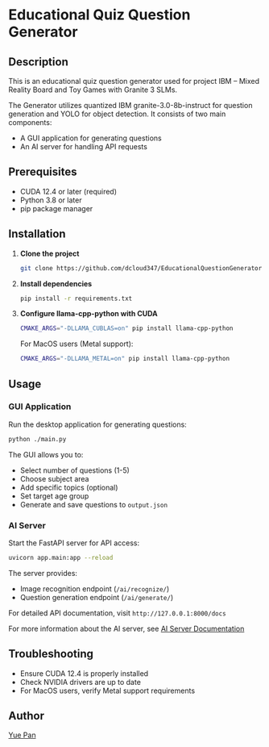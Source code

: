 # Educational Quiz Question Generator

## Description

This is an educational quiz question generator used for project IBM – Mixed Reality Board and Toy Games with Granite 3 SLMs.

The Generator utilizes quantized IBM granite-3.0-8b-instruct for question generation and YOLO for object detection. It
consists of two main components:

- A GUI application for generating questions
- An AI server for handling API requests

## Prerequisites

- CUDA 12.4 or later (required)
- Python 3.8 or later
- pip package manager

## Installation

1. **Clone the project**
   ```bash
   git clone https://github.com/dcloud347/EducationalQuestionGenerator.git
   ```

2. **Install dependencies**
   ```bash
   pip install -r requirements.txt
   ```

3. **Configure llama-cpp-python with CUDA**
   ```bash
   CMAKE_ARGS="-DLLAMA_CUBLAS=on" pip install llama-cpp-python
   ```

   For MacOS users (Metal support):
   ```bash
   CMAKE_ARGS="-DLLAMA_METAL=on" pip install llama-cpp-python
   ```

## Usage

### GUI Application

Run the desktop application for generating questions:

```bash
python ./main.py
```

The GUI allows you to:

- Select number of questions (1-5)
- Choose subject area
- Add specific topics (optional)
- Set target age group
- Generate and save questions to `output.json`

### AI Server

Start the FastAPI server for API access:

```bash
uvicorn app.main:app --reload
```

The server provides:

- Image recognition endpoint (`/ai/recognize/`)
- Question generation endpoint (`/ai/generate/`)

For detailed API documentation, visit `http://127.0.0.1:8000/docs`

For more information about the AI server, see [AI Server Documentation](app/README.md)

## Troubleshooting

- Ensure CUDA 12.4 is properly installed
- Check NVIDIA drivers are up to date
- For MacOS users, verify Metal support requirements

## Author

[Yue Pan](https://dcloud347.github.io)
